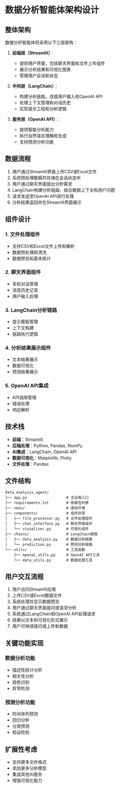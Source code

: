 # 数据分析智能体架构设计

## 整体架构

数据分析智能体将采用以下三层架构：

1. **前端层（Streamlit）**：
   - 提供用户界面，包括聊天界面和文件上传组件
   - 展示分析结果和可视化图表
   - 管理用户会话和状态

2. **中间层（LangChain）**：
   - 构建分析链路，连接用户输入和OpenAI API
   - 处理上下文管理和对话历史
   - 实现提示工程和分析逻辑

3. **服务层（OpenAI API）**：
   - 提供智能分析能力
   - 执行自然语言理解和生成
   - 支持预测分析功能

## 数据流程

1. 用户通过Streamlit界面上传CSV或Excel文件
2. 系统预处理数据并存储在会话状态中
3. 用户通过聊天界面提出分析需求
4. LangChain构建分析链路，结合数据上下文和用户问题
5. 请求发送至OpenAI API进行处理
6. 分析结果返回并在Streamlit界面展示

## 组件设计

### 1. 文件处理组件
- 支持CSV和Excel文件上传和解析
- 数据预处理和清洗
- 数据预览和基本统计

### 2. 聊天界面组件
- 多轮对话管理
- 消息历史记录
- 用户输入处理

### 3. LangChain分析链路
- 提示模板管理
- 上下文构建
- 链路执行逻辑

### 4. 分析结果展示组件
- 文本结果展示
- 数据可视化
- 预测结果展示

### 5. OpenAI API集成
- API调用管理
- 错误处理
- 响应解析

## 技术栈

- **前端**：Streamlit
- **后端处理**：Python, Pandas, NumPy
- **AI集成**：LangChain, OpenAI API
- **数据可视化**：Matplotlib, Plotly
- **文件处理**：Pandas

## 文件结构

```
data_analysis_agent/
├── app.py                  # 主应用入口
├── requirements.txt        # 依赖包列表
├── venv/                   # 虚拟环境
├── components/             # 组件目录
│   ├── file_processor.py   # 文件处理组件
│   ├── chat_interface.py   # 聊天界面组件
│   └── visualizer.py       # 可视化组件
├── chains/                 # LangChain链路
│   ├── data_analysis.py    # 数据分析链路
│   └── prediction.py       # 预测分析链路
└── utils/                  # 工具函数
    ├── openai_utils.py     # OpenAI API工具
    └── data_utils.py       # 数据处理工具
```

## 用户交互流程

1. 用户访问Streamlit应用
2. 上传CSV或Excel数据文件
3. 系统处理并显示数据预览
4. 用户通过聊天界面提问或请求分析
5. 系统通过LangChain和OpenAI API处理请求
6. 结果以文本和可视化形式展示
7. 用户可继续提问或上传新数据

## 关键功能实现

### 数据分析功能
- 描述性统计分析
- 相关性分析
- 趋势识别
- 异常检测

### 预测分析功能
- 时间序列预测
- 回归分析
- 分类预测
- 假设检验

## 扩展性考虑

- 支持更多文件格式
- 添加更多分析模型
- 集成其他AI服务
- 增强可视化能力
